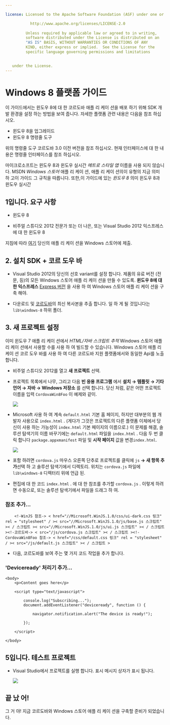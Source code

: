 ```yaml
---

license: Licensed to the Apache Software Foundation (ASF) under one or more contributor license agreements. See the NOTICE file distributed with this work for additional information regarding copyright ownership. The ASF licenses this file to you under the Apache License, Version 2.0 (the "License"); you may not use this file except in compliance with the License. You may obtain a copy of the License at

           http://www.apache.org/licenses/LICENSE-2.0
    
         Unless required by applicable law or agreed to in writing,
         software distributed under the License is distributed on an
         "AS IS" BASIS, WITHOUT WARRANTIES OR CONDITIONS OF ANY
         KIND, either express or implied.  See the License for the
         specific language governing permissions and limitations
    

   under the License.
---
```


# Windows 8 플랫폼 가이드

이 가이드에서는 윈도우 8에 대 한 코르도바 애플 리 케이 션을 배포 하기 위해 SDK 개발 환경을 설정 하는 방법을 보여 줍니다. 자세한 플랫폼 관련 내용은 다음을 참조 하십시오.

*   윈도우 8을 업그레이드
*   윈도우 8 명령줄 도구

위의 명령줄 도구 코르도바 3.0 이전 버전을 참조 하십시오. 현재 인터페이스에 대 한 내용은 명령줄 인터페이스를 참조 하십시오.

마이크로소프트는 윈도우 8과 윈도우 실시간 *메트로 스타일 앱* 이름을 사용 되지 않습니다. MSDN *Windows 스토어* 애플 리 케이 션, 애플 리 케이 션의이 유형의 지금 의미 하 고이 가이드 그 규칙을 따릅니다. 또한,이 가이드에 있는 *윈도우 8* 의미 윈도우 8과 윈도우 실시간

## 1입니다. 요구 사항

*   윈도우 8

*   비주얼 스튜디오 2012 전문가 또는 더 나은, 또는 Visual Studio 2012 익스프레스에 대 한 윈도우 8

지침에 따라 [여기][1] 당신의 애플 리 케이 션을 Windows 스토어에 제출.

 [1]: http://www.windowsstore.com/

## 2. 설치 SDK + 코르 도우 바

*   Visual Studio 2012의 당신의 선호 variant를 설정 합니다. 제품의 유료 버전 (전문, 등)의 모든 Windows 스토어 애플 리 케이 션을 만들 수 있도록. **윈도우 8에 대 한 익스프레스** [Express 버전][2] 을 사용 하 여 Windows 스토어 애플 리 케이 션을 구축 해야.

*   다운로드 및 [코르도바][3]의 최신 복사본을 추출 합니다. 일 하 게 될 것입니다는 `lib\windows-8` 하위 폴더.

 [2]: http://www.microsoft.com/visualstudio/eng/products/visual-studio-express-products
 [3]: http://phonegap.com/download

## 3. 새 프로젝트 설정

이미 윈도우 7 애플 리 케이 션에서 *HTML/자바 스크립트 추적* Windows 스토어 애플 리 케이 션에서 사용할 수를 사용 하 여 빌드할 수 있습니다. Windows 스토어 애플 리 케이 션 코르 도우 바를 사용 하 여 다른 코르도바 지원 플랫폼에서와 동일한 Api를 노출 합니다.

*   비주얼 스튜디오 2012를 열고 **새 프로젝트** 선택.

*   프로젝트 목록에서 나무, 그리고 다음 **빈 응용 프로그램** 에서 **설치 → 템플릿 → 기타 언어 → 자바 → Windows 저장소** 를 선택 합니다. 당신 처럼, 같은 어떤 프로젝트 이름을 입력 `CordovaWin8Foo` 이 예제와 같이.
    
    ![][4]

*   Microsoft 사용 하 여 계속 `default.html` 기본 홈 페이지, 하지만 대부분의 웹 개발자 사용으로 `index.html` . (게다가 그것은 프로젝트의 다른 플랫폼 이체에서 당신이 사용 하는 가능성이 `index.html` 기본 페이지의 이름으로.) 이 문제를 해결, 솔루션 탐색기의 이름 바꾸기에는 `default.html` 파일을 `index.html` . 다음 두 번 클릭 합니다 `package.appxmanifest` 파일 및 **시작 페이지** 값을 변경`index.html`.
    
    ![][5]

*   포함 하려면 `cordova.js` 마우스 오른쪽 단추로 프로젝트를 클릭에 `js` **→ 새 항목 추가**선택 하 고 솔루션 탐색기에서 디렉토리. 위치는 `cordova.js` 파일에 `lib\windows-8` 디렉터리 위에 언급 된.

*   편집에 대 한 코드 `index.html` . 에 대 한 참조를 추가할 `cordova.js` . 이렇게 하려면 수동으로, 또는 솔루션 탐색기에서 파일을 드래그 하 여.

 [4]: img/guide/platforms/win8/wsnewproject.png
 [5]: img/guide/platforms/win8/wschangemanifest.png

### 참조 추가...

        <!-WinJS 참조-> < href="//Microsoft.WinJS.1.0/css/ui-dark.css 링크" rel = "stylesheet" / >< src="//Microsoft.WinJS.1.0/js/base.js 스크립트" >< / 스크립트 >< src="//Microsoft.WinJS.1.0/js/ui.js 스크립트" >< / 스크립트 ><!-코르도바-> < src="/js/cordova.js 스크립트" >< / 스크립트 ><!-CordovaWin8Foo 참조-> < href="/css/default.css 링크" rel = "stylesheet" / >< src="/js/default.js 스크립트" >< / 스크립트 >
    

*   다음, 코르도바를 보여 주는 몇 가지 코드 작업을 추가 합니다.

### 'Deviceready' 처리기 추가...

    <body>
        <p>Content goes here</p>
    
        <script type="text/javascript">
    
            console.log("Subscribing...");
            document.addEventListener("deviceready", function () {
    
                navigator.notification.alert("The device is ready!");
    
            });
    
        </script>
    
    </body>
    

## 5입니다. 테스트 프로젝트

*   Visual Studio에서 프로젝트를 실행 합니다. 표시 메시지 상자가 표시 됩니다.
    
    ![][6]

 [6]: img/guide/platforms/win8/wsalert.png

## 끝 났 어!

그 거 야! 지금 코르도바와 Windows 스토어 애플 리 케이 션을 구축할 준비가 되었습니다.